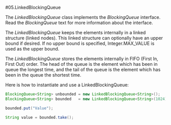 #05.LinkedBlockingQueue

The *LinkedBlockingQueue* class implements the *BlockingQueue* interface. Read the *BlockingQueue* text for more information about the interface.

The *LinkedBlockingQueue* keeps the elements internally in a linked structure (linked nodes). This linked structure can optionally have an upper bound if desired. If no upper bound is specified, Integer.MAX_VALUE is used as the upper bound.

The *LinkedBlockingQueue* stores the elements internally in FIFO (First In, First Out) order. The head of the queue is the element which has been in queue the longest time, and the tail of the queue is the element which has been in the queue the shortest time.

Here is how to instantiate and use a LinkedBlockingQueue:

```Java
BlockingQueue<String> unbounded = new LinkedBlockingQueue<String>();
BlockingQueue<String> bounded   = new LinkedBlockingQueue<String>(1024);

bounded.put("Value");

String value = bounded.take();
```